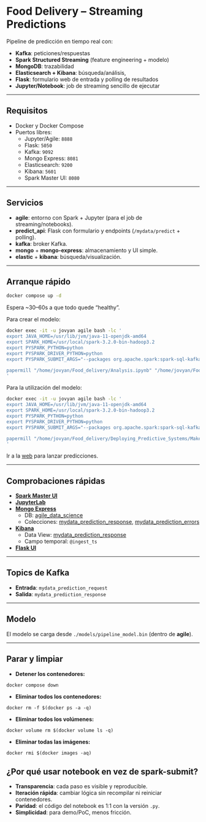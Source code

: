 # Food Delivery – Streaming Predictions

Pipeline de predicción en tiempo real con:
- **Kafka**: peticiones/respuestas
- **Spark Structured Streaming** (feature engineering + modelo)
- **MongoDB**: trazabilidad
- **Elasticsearch + Kibana**: búsqueda/análisis,
- **Flask**: formulario web de entrada y polling de resultados
- **Jupyter/Notebook**: job de streaming sencillo de ejecutar

---

## Requisitos

- Docker y Docker Compose
- Puertos libres:
  - Jupyter/Agile: `8888`
  - Flask: `5050`
  - Kafka: `9092`
  - Mongo Express: `8081`
  - Elasticsearch: `9200`
  - Kibana: `5601`
  - Spark Master UI: `8080`

---

## Servicios

- **agile**: entorno con Spark + Jupyter (para el job de streaming/notebooks).
- **predict_api**: Flask con formulario y endpoints (`/mydata/predict` + polling).
- **kafka**: broker Kafka.
- **mongo** + **mongo-express**: almacenamiento y UI simple.
- **elastic** + **kibana**: búsqueda/visualización.

---

## Arranque rápido

```bash
docker compose up -d
```

Espera ~30–60s a que todo quede “healthy”.



Para crear el modelo:
```bash
docker exec -it -u jovyan agile bash -lc '
export JAVA_HOME=/usr/lib/jvm/java-11-openjdk-amd64
export SPARK_HOME=/usr/local/spark-3.2.0-bin-hadoop3.2
export PYSPARK_PYTHON=python
export PYSPARK_DRIVER_PYTHON=python
export PYSPARK_SUBMIT_ARGS="--packages org.apache.spark:spark-sql-kafka-0-10_2.12:3.2.0 pyspark-shell"

papermill "/home/jovyan/Food_delivery/Analysis.ipynb" "/home/jovyan/Food_delivery/Analysis.ipynb"
'
```

Para la utilización del modelo:
```bash
docker exec -it -u jovyan agile bash -lc '
export JAVA_HOME=/usr/lib/jvm/java-11-openjdk-amd64
export SPARK_HOME=/usr/local/spark-3.2.0-bin-hadoop3.2
export PYSPARK_PYTHON=python
export PYSPARK_DRIVER_PYTHON=python
export PYSPARK_SUBMIT_ARGS="--packages org.apache.spark:spark-sql-kafka-0-10_2.12:3.2.0 pyspark-shell"

papermill "/home/jovyan/Food_delivery/Deploying_Predictive_Systems/Make_Predictions.ipynb" "/home/jovyan/Food_delivery/Deploying_Predictive_Systems/Make_Predictions.ipynb"
'
```

Ir a la [web](http://localhost:5050) para lanzar predicciones.

---

## Comprobaciones rápidas

- **[Spark Master UI](http://localhost:8080)**
- **[JupyterLab](http://127.0.0.1:8080)**
- **[Mongo Express](http://localhost:8081)**
  - DB: [agile_data_science](http://localhost:8081/db/agile_data_science)
  - Colecciones: [mydata_prediction_response](http://localhost:8081/db/agile_data_science/mydata_prediction_response), [mydata_prediction_errors](http://localhost:8081/db/agile_data_science/mydata_prediction_errors)
- **[Kibana](http://localhost:5601)**
  - Data View: [mydata_prediction_response](http://localhost:5601/app/discover)
  - Campo temporal: `@ingest_ts`
- **[Flask UI](http://localhost:5050)**

---

## Topics de Kafka

- **Entrada**: `mydata_prediction_request`
- **Salida**: `mydata_prediction_response`

---

## Modelo

El modelo se carga desde `./models/pipeline_model.bin` (dentro de **agile**). 

---

## Parar y limpiar

- **Detener los contenedores:**
```console
docker compose down
```

- **Eliminar todos los contenedores:**
```console
docker rm -f $(docker ps -a -q)
```

- **Eliminar todos los volúmenes:**
```console
docker volume rm $(docker volume ls -q)
```

- **Eliminar todas las imágenes:**
```console
docker rmi $(docker images -aq)
```

## ¿Por qué usar notebook en vez de spark-submit?

- **Transparencia**: cada paso es visible y reproducible.  
- **Iteración rápida**: cambiar lógica sin recompilar ni reiniciar contenedores.  
- **Paridad**: el código del notebook es 1:1 con la versión `.py`.  
- **Simplicidad**: para demo/PoC, menos fricción.